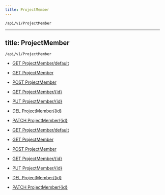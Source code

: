 ```yaml
---
title: ProjectMember
---
```


```http
/api/v1/ProjectMember
```

---
title: ProjectMember
---

```http
/api/v1/ProjectMember
```




* [GET ProjectMember/default](v1ProjectMember_DefaultProjectMember.md)

* [GET ProjectMember](v1ProjectMember_GetAll.md)

* [POST ProjectMember](v1ProjectMember_PostProjectMember.md)

* [GET ProjectMember/{id}](v1ProjectMember_GetProjectMember.md)

* [PUT ProjectMember/{id}](v1ProjectMember_PutProjectMember.md)

* [DEL ProjectMember/{id}](v1ProjectMember_DeleteProjectMember.md)

* [PATCH ProjectMember/{id}](v1ProjectMember_PatchProjectMember.md)


* [GET ProjectMember/default](v1ProjectMember_DefaultProjectMember.md)

* [GET ProjectMember](v1ProjectMember_GetAll.md)

* [POST ProjectMember](v1ProjectMember_PostProjectMember.md)

* [GET ProjectMember/{id}](v1ProjectMember_GetProjectMember.md)

* [PUT ProjectMember/{id}](v1ProjectMember_PutProjectMember.md)

* [DEL ProjectMember/{id}](v1ProjectMember_DeleteProjectMember.md)

* [PATCH ProjectMember/{id}](v1ProjectMember_PatchProjectMember.md)